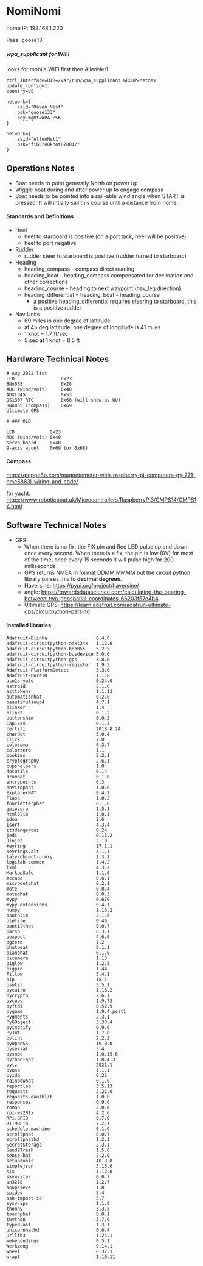 # NomiNomi



home IP:  192.168.1.220

Pass:  goose13



##### wpa_supplicant for WIFI

looks for mobile WIFI first then AllenNet1

```
ctrl_interface=DIR=/var/run/wpa_supplicant GROUP=netdev
update_config=1
country=US

network={
	ssid="Raven_Nest"
	psk="goose133"
	key_mgmt=WPA-PSK
}

network={
	ssid="AllenNet1"
	psk="fiGure8knot87881?"
}
```



## Operations Notes

* Boat needs to point generally North on power up
* Wiggle boat during and after power up to engage compass
* Boat needs to be pointed into a sail-able wind angle when START is pressed.  It will intially sail this course until a distance from home.

#### Standards and Definitions

* Heel
  * heel to starboard is positive (on a port tack, heel will be positive)
  * heel to port negative
* Rudder
  * rudder steer to starboard is positive (rudder turned to starboard)
* Heading
  * heading_compass - compass direct reading
  * heading_boat - heading_compass compensated for declination and other corrections
  * heading_course - heading to next waypoint (nav_leg direction)
  * heading_differential = heading_boat - heading_course
    * a positive heading_differential requires steering to starboard, this is a positive rudder
* Nav Units
  * 69 miles in one degree of lattitude
  * at 45 deg lattitude, one degree of longitude is 41 miles
  * 1 knot = 1.7 ft/sec
  * 5 sec at 1 knot = 8.5 ft

## Hardware Technical Notes

```
# Aug 2022 list
LCD					0x23
BNo055				0x28
ADC (wind/volt)		0x48
ADXL345				0x53
DS1307 RTC			0x68 (will show as UU)
BNo055 (compass)	0x69
Ultimate GPS

# ### OLD

LCD				0x23
ADC (wind/volt)	0x49	
servo board		0x40
9-axis accel	0x69 (or 0x68)
```

#### Compass

https://peppe8o.com/magnetometer-with-raspberry-pi-computers-gy-271-hmc5883l-wiring-and-code/

for yacht:  https://www.roboticboat.uk/Microcontrollers/RaspberryPi3/CMPS14/CMPS14.html

## Software Technical Notes

- GPS
    - When there is no fix, the FIX pin and Red LED  pulse up and down once every second. When there is a fix, the pin is low (0V) for most of the time, once every 15 seconds it will pulse high for 200 milliseconds
    - GPS returns NMEA in format DDMM.MMMM but the circuit python library parses this to **decimal degrees**.
    - Haversine:  https://pypi.org/project/haversine/
    - angle:  https://towardsdatascience.com/calculating-the-bearing-between-two-geospatial-coordinates-66203f57e4b4
    - Ultimate GPS:  https://learn.adafruit.com/adafruit-ultimate-gps/circuitpython-parsing



#### installed libraries

```
Adafruit-Blinka                  6.4.0
adafruit-circuitpython-adxl34x   1.12.6
adafruit-circuitpython-bno055    5.2.5
adafruit-circuitpython-busdevice 5.0.6
adafruit-circuitpython-gps       3.8.0
adafruit-circuitpython-register  1.9.5
Adafruit-PlatformDetect          3.3.0
Adafruit-PureIO                  1.1.8
asn1crypto                       0.24.0
astroid                          2.1.0
asttokens                        1.1.13
automationhat                    0.2.0
beautifulsoup4                   4.7.1
blinker                          1.4
blinkt                           0.1.2
buttonshim                       0.0.2
Cap1xxx                          0.1.3
certifi                          2018.8.24
chardet                          3.0.4
Click                            7.0
colorama                         0.3.7
colorzero                        1.1
cookies                          2.2.1
cryptography                     2.6.1
cupshelpers                      1.0
docutils                         0.14
drumhat                          0.1.0
entrypoints                      0.3
envirophat                       1.0.0
ExplorerHAT                      0.4.2
Flask                            1.0.2
fourletterphat                   0.1.0
gpiozero                         1.5.1
html5lib                         1.0.1
idna                             2.6
isort                            4.3.4
itsdangerous                     0.24
jedi                             0.13.2
Jinja2                           2.10
keyring                          17.1.1
keyrings.alt                     3.1.1
lazy-object-proxy                1.3.1
logilab-common                   1.4.2
lxml                             4.3.2
MarkupSafe                       1.1.0
mccabe                           0.6.1
microdotphat                     0.2.1
mote                             0.0.4
motephat                         0.0.3
mypy                             0.670
mypy-extensions                  0.4.1
numpy                            1.16.2
oauthlib                         2.1.0
olefile                          0.46
pantilthat                       0.0.7
parso                            0.3.1
pexpect                          4.6.0
pgzero                           1.2
phatbeat                         0.1.1
pianohat                         0.1.0
picamera                         1.13
piglow                           1.2.5
pigpio                           1.44
Pillow                           5.4.1
pip                              18.1
psutil                           5.5.1
pycairo                          1.16.2
pycrypto                         2.6.1
pycups                           1.9.73
pyftdi                           0.52.9
pygame                           1.9.4.post1
Pygments                         2.3.1
PyGObject                        3.30.4
pyinotify                        0.9.6
PyJWT                            1.7.0
pylint                           2.2.2
pyOpenSSL                        19.0.0
pyserial                         3.4
pysmbc                           1.0.15.6
python-apt                       1.8.4.3
pytz                             2021.1
pyusb                            1.1.1
pyxdg                            0.25
rainbowhat                       0.1.0
reportlab                        3.5.13
requests                         2.21.0
requests-oauthlib                1.0.0
responses                        0.9.0
roman                            2.0.0
rpi-ws281x                       4.2.6
RPi.GPIO                         0.7.0
RTIMULib                         7.2.1
schedule-machine                 0.1.0
scrollphat                       0.0.7
scrollphathd                     1.2.1
SecretStorage                    2.3.1
Send2Trash                       1.5.0
sense-hat                        2.2.0
setuptools                       40.8.0
simplejson                       3.16.0
six                              1.12.0
skywriter                        0.0.7
sn3218                           1.2.7
soupsieve                        1.8
spidev                           3.4
ssh-import-id                    5.7
sysv-ipc                         1.1.0
thonny                           3.3.5
touchphat                        0.0.1
twython                          3.7.0
typed-ast                        1.3.1
unicornhathd                     0.0.4
urllib3                          1.24.1
webencodings                     0.5.1
Werkzeug                         0.14.1
wheel                            0.32.3
wrapt                            1.10.11
```

